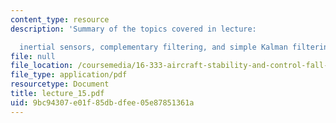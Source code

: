 ```yaml
---
content_type: resource
description: 'Summary of the topics covered in lecture:

  inertial sensors, complementary filtering, and simple Kalman filtering.'
file: null
file_location: /coursemedia/16-333-aircraft-stability-and-control-fall-2004/9bc94307e01f85dbdfee05e87851361a_lecture_15.pdf
file_type: application/pdf
resourcetype: Document
title: lecture_15.pdf
uid: 9bc94307-e01f-85db-dfee-05e87851361a
---
```

